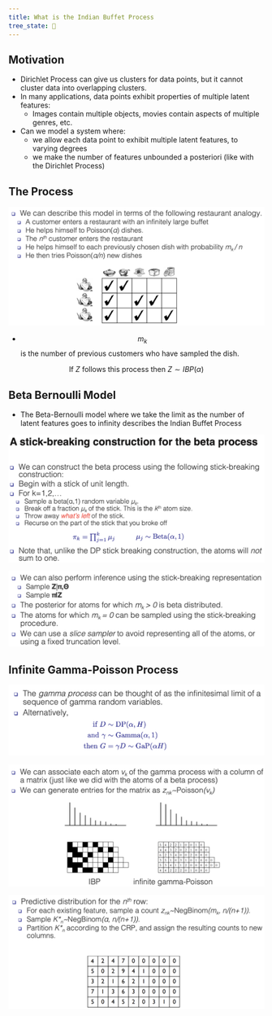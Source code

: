 ```yaml
---
title: What is the Indian Buffet Process
tree_state: 🌱
---
```


## Motivation

- Dirichlet Process can give us clusters for data points, but it cannot cluster data into overlapping clusters.
- In many applications, data points exhibit properties of multiple latent features:
    - Images contain multiple objects, movies contain aspects of multiple genres, etc.
- Can we model a system where:
    - we allow each data point to exhibit multiple latent features, to varying degrees
    - we make the number of features unbounded a posteriori (like with the Dirichlet Process)

## The Process

![IBP](../search_pics/Indian%20Buffet%20Process/Screen_Shot_2020-04-15_at_12.11.00_PM.png)

- $$m_{k}$$ is the number of previous customers who have sampled the dish.

$$\text{ If } Z \text{ follows this process then } Z \sim IBP(\alpha)$$

## Beta Bernoulli Model

- The Beta-Bernoulli model where we take the limit as the number of latent features goes to infinity describes the Indian Buffet Process

![IBP](../search_pics/Indian%20Buffet%20Process/Screen_Shot_2020-04-15_at_1.33.34_PM.png)

![IBP](../search_pics/Indian%20Buffet%20Process/Screen_Shot_2020-04-15_at_1.33.41_PM.png)

## Infinite Gamma-Poisson Process

![IBP](../search_pics/Indian%20Buffet%20Process/Screen_Shot_2020-04-15_at_1.22.16_PM.png)

![IBP](../search_pics/Indian%20Buffet%20Process/Screen_Shot_2020-04-15_at_1.22.26_PM.png)

![IBP](../search_pics/Indian%20Buffet%20Process/Screen_Shot_2020-04-15_at_1.21.52_PM.png)